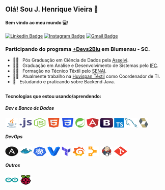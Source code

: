 ## Olá! Sou J. Henrique Vieira 👋
#### Bem vindo ao meu mundo 💻!

 [![Linkedin Badge](https://img.shields.io/badge/-JulianoVieira-6633cc?-LinkedIn-blue?style=flat-square&logo=Linkedin&logoColor=white&link=https://www.linkedin.com/in/juliano-h-vieira/)](https://www.linkedin.com/in/juliano-h-vieira/) 
 [![Instagram Badge](https://img.shields.io/badge/-Jucabnu-blue?style=flat-square&logo=Instagram&logoColor=white&link=https://www.instagram.com/jucabnu/)](https://www.instagram.com/jucabnu/) 
[![Gmail Badge](https://img.shields.io/badge/-julianovieira.bc@gmail.com-6633cc?style=flat-square&logo=Gmail&logoColor=white&link=mailto:julianovieira.bc@gmail.com)](mailto:nandodevs@gmail.com)

### Participando do programa [+Devs2Blu](https://devs2blu.com.br/) em Blumenau - SC.

- 👨‍🎓  &nbsp; Pós Graduação em Ciência de Dados pela [Asselvi](https://portal.uniasselvi.com.br/). 
- 👨‍🎓  &nbsp; Graduação em Análise e Desenvolvimento de Sistemas pelo [IFC](https://ifc.edu.br/).
- 👨‍🎓  &nbsp; Formação no Técnico Têxtil pelo [SENAI](https://sc.senai.br/).
- 👨‍💻 &nbsp; Atualmente trabalho na [Huvispan Têxtil](http://huvispan.com.br/) como Coordenador de TI.
- 📖 &nbsp; Estudando e praticando sobre Backend Java.

##

<div style="display: inline_block">
  <h4>Tecnologias que estou usando/aprendendo:</h4>
  
  <h5>Dev e Banco de Dados</h5>
 
   <img align="center" alt="Java" height="30" width="40" src="https://github.com/jucabnu/jucabnu/blob/main/java-icon.svg">
   <img align="center" alt="Javascript" height="30" width="40" src="https://github.com/jucabnu/jucabnu/blob/main/javascript-icon.svg">
   <img align="center" alt="NodeJs" height="30" width="40" src="https://github.com/jucabnu/jucabnu/blob/main/nodejs-icon.svg">   
   <img align="center" alt="Html5" height="30" width="40" src="https://github.com/jucabnu/jucabnu/blob/main/w3_html5-icon.svg">
   <img align="center" alt="Css3" height="30" width="40" src="https://github.com/jucabnu/jucabnu/blob/main/w3_css-icon.svg">
   <img align="center" alt="Spring" height="30" width="30" src="https://github.com/jucabnu/jucabnu/blob/main/springio-icon.svg">
   <img align="center" alt="Angular" height="30" width="40" src="https://github.com/jucabnu/jucabnu/blob/main/angular-icon.svg"> 
   <img align="center" alt="Bootstrap" height="30" width="40" src="https://github.com/jucabnu/jucabnu/blob/main/getbootstrap-icon.svg">
 <img align="center" alt="TypeScript" height="30" width="30" src="https://github.com/jucabnu/jucabnu/blob/main/typescriptlang-icon.svg">
 <img align="center" alt="Mysql" height="30" width="40" src="https://github.com/jucabnu/jucabnu/blob/main/mysql-icon.svg">
 <img align="center" alt="Hibernate" height="30" width="30" src="https://github.com/jucabnu/jucabnu/blob/main/hibernate-icon.svg">
 
  <h5>DevOps</h5>
 
   <img align="center" alt="Ansible" height="30" width="40" src="https://github.com/jucabnu/jucabnu/blob/main/ansible-icon.svg">
   <img align="center" alt="Docker" height="30" width="40" src="https://github.com/jucabnu/jucabnu/blob/main/docker-icon.svg">
   <img align="center" alt="Kubernetes" height="30" width="40" src="https://github.com/jucabnu/jucabnu/blob/main/kubernetes-icon.svg"> 
   <img align="center" alt="Vagrant" height="30" width="40" src="https://github.com/jucabnu/jucabnu/blob/main/vagrantup-icon.svg">
   <img align="center" alt="Terraform" height="30" width="30" src="https://github.com/jucabnu/jucabnu/blob/main/terraformio-icon.svg">
   <img align="center" alt="Grafana" height="30" width="40" src="https://github.com/jucabnu/jucabnu/blob/main/grafana-icon.svg">
   <img align="center" alt="Puppet" height="30" width="40" src="https://github.com/jucabnu/jucabnu/blob/main/puppet-icon.svg">
   <img align="center" alt="Jenkins" height="30" width="40" src="https://github.com/jucabnu/jucabnu/blob/main/jenkins-icon.svg">
   <img align="center" alt="Git" height="30" width="40" src="https://github.com/jucabnu/jucabnu/blob/main/git-scm-icon.svg">
    
  <h5>Outros</h5>
 
   <img align="center" alt="Arduino" height="30" width="40" src="https://github.com/jucabnu/jucabnu/blob/main/arduino-icon.svg">
   <img align="center" alt="RaspBerryPi" height="30" width="40" src="https://github.com/jucabnu/jucabnu/blob/main/raspberrypi-icon.svg">
 
 
 </div> 
